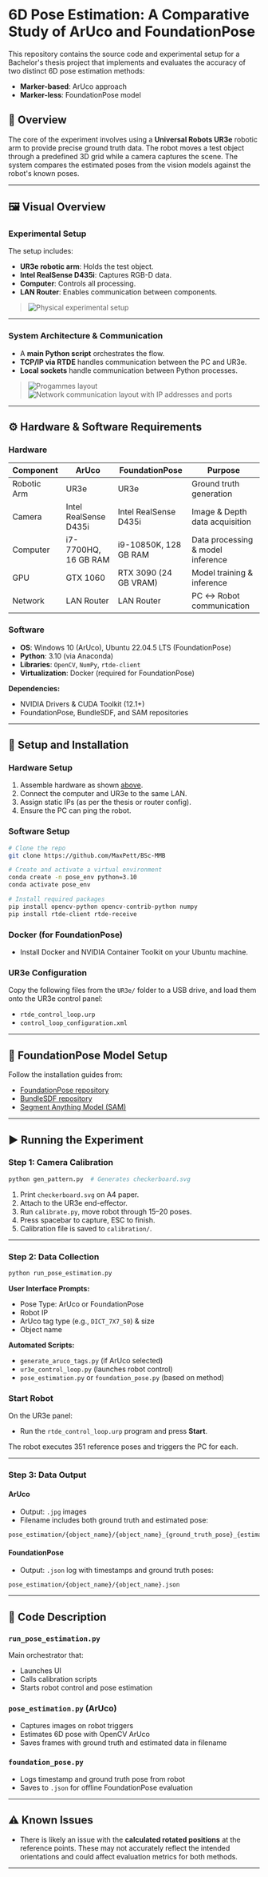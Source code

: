 
# 6D Pose Estimation: A Comparative Study of ArUco and FoundationPose

This repository contains the source code and experimental setup for a Bachelor's thesis project that implements and evaluates the accuracy of two distinct 6D pose estimation methods:
- **Marker-based**: ArUco approach
- **Marker-less**: FoundationPose model

## 📌 Overview

The core of the experiment involves using a **Universal Robots UR3e** robotic arm to provide precise ground truth data. The robot moves a test object through a predefined 3D grid while a camera captures the scene. The system compares the estimated poses from the vision models against the robot's known poses.

---

## 🖼️ Visual Overview

### Experimental Setup

The setup includes:
- **UR3e robotic arm**: Holds the test object.
- **Intel RealSense D435i**: Captures RGB-D data.
- **Computer**: Controls all processing.
- **LAN Router**: Enables communication between components.

<a name="image-exp-setup"></a>
> ![Physical experimental setup](doc_images/Experimental_setup.PNG)

---

### System Architecture & Communication

- A **main Python script** orchestrates the flow.
- **TCP/IP via RTDE** handles communication between the PC and UR3e.
- **Local sockets** handle communication between Python processes.

> ![Progammes layout](doc_images/prorammes_layout.PNG) 
> ![Network communication layout with IP addresses and ports](doc_images/Communication_id_ip.PNG) 

---

## ⚙️ Hardware & Software Requirements

### Hardware

| Component        | ArUco               | FoundationPose         | Purpose                              |
|------------------|---------------------|-------------------------|---------------------------------------|
| Robotic Arm      | UR3e                | UR3e                    | Ground truth generation              |
| Camera           | Intel RealSense D435i | Intel RealSense D435i | Image & Depth data acquisition       |
| Computer         | i7-7700HQ, 16 GB RAM | i9-10850K, 128 GB RAM  | Data processing & model inference    |
| GPU              | GTX 1060            | RTX 3090 (24 GB VRAM)  | Model training & inference           |
| Network          | LAN Router          | LAN Router             | PC ↔ Robot communication             |

### Software

- **OS**: Windows 10 (ArUco), Ubuntu 22.04.5 LTS (FoundationPose)
- **Python**: 3.10 (via Anaconda)
- **Libraries**: `OpenCV`, `NumPy`, `rtde-client`
- **Virtualization**: Docker (required for FoundationPose)

**Dependencies:**
- NVIDIA Drivers & CUDA Toolkit (12.1+)
- FoundationPose, BundleSDF, and SAM repositories

---

## 🔧 Setup and Installation

### Hardware Setup

1. Assemble hardware as shown [above](#image-exp-setup).
2. Connect the computer and UR3e to the same LAN.
3. Assign static IPs (as per the thesis or router config).
4. Ensure the PC can ping the robot.

### Software Setup

```bash
# Clone the repo
git clone https://github.com/MaxPett/BSc-MMB

# Create and activate a virtual environment
conda create -n pose_env python=3.10
conda activate pose_env

# Install required packages
pip install opencv-python opencv-contrib-python numpy
pip install rtde-client rtde-receive
```

### Docker (for FoundationPose)

- Install Docker and NVIDIA Container Toolkit on your Ubuntu machine.

### UR3e Configuration

Copy the following files from the `UR3e/` folder to a USB drive, and load them onto the UR3e control panel:

- `rtde_control_loop.urp`
- `control_loop_configuration.xml`

---

## 🧠 FoundationPose Model Setup

Follow the installation guides from:
- [FoundationPose repository](https://github.com/NVlabs/FoundationPose)
- [BundleSDF repository](https://github.com/NVlabs/BundleSDF)
- [Segment Anything Model (SAM)](https://github.com/facebookresearch/sam2)

---

## ▶️ Running the Experiment

### Step 1: Camera Calibration

```bash
python gen_pattern.py  # Generates checkerboard.svg
```

1. Print `checkerboard.svg` on A4 paper.
2. Attach to the UR3e end-effector.
3. Run `calibrate.py`, move robot through 15–20 poses.
4. Press spacebar to capture, ESC to finish.
5. Calibration file is saved to `calibration/`.

---

### Step 2: Data Collection

```bash
python run_pose_estimation.py
```

**User Interface Prompts:**
- Pose Type: ArUco or FoundationPose
- Robot IP
- ArUco tag type (e.g., `DICT_7X7_50`) & size
- Object name

**Automated Scripts:**
- `generate_aruco_tags.py` (if ArUco selected)
- `ur3e_control_loop.py` (launches robot control)
- `pose_estimation.py` or `foundation_pose.py` (based on method)

### Start Robot

On the UR3e panel:
- Run the `rtde_control_loop.urp` program and press **Start**.

The robot executes 351 reference poses and triggers the PC for each.

---

### Step 3: Data Output

#### ArUco

- Output: `.jpg` images
- Filename includes both ground truth and estimated pose:

```
pose_estimation/{object_name}/{object_name}_{ground_truth_pose}_{estimated_pose}.jpg
```

#### FoundationPose

- Output: `.json` log with timestamps and ground truth poses:

```
pose_estimation/{object_name}/{object_name}.json
```

---

## 🧾 Code Description

### `run_pose_estimation.py`

Main orchestrator that:
- Launches UI
- Calls calibration scripts
- Starts robot control and pose estimation

### `pose_estimation.py` (ArUco)

- Captures images on robot triggers
- Estimates 6D pose with OpenCV ArUco
- Saves frames with ground truth and estimated data in filename

### `foundation_pose.py`

- Logs timestamp and ground truth pose from robot
- Saves to `.json` for offline FoundationPose evaluation

---

## ⚠️ Known Issues

- There is likely an issue with the **calculated rotated positions** at the reference points. These may not accurately reflect the intended orientations and could affect evaluation metrics for both methods.

---
